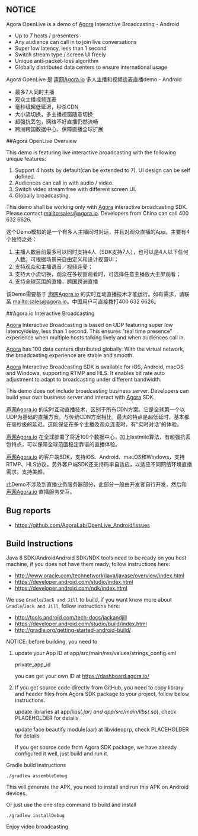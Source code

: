 ## NOTICE

Agora OpenLive is a demo of [Agora](http://www.agora.io) Interactive Broadcasting - Android

* Up to 7 hosts / presenters
* Any audience can call in to join live conversations
* Super low latency, less than 1 second
* Switch stream type / screen UI freely
* Unique anti-packet-loss algorithm
* Globally distributed data centers to ensure international usage

Agora OpenLive 是 [声网Agora.io](http://cn.agora.io) 多人主播和视频连麦直播demo - Android

* 最多7人同时主播
* 观众主播视频连麦
* 毫秒级超低延迟，秒杀CDN
* 大小流切换，多主播视窗随意切换
* 超强抗丢包，网络不好直播仍然流畅
* 跨洲跨国数据中心，保障直播全球扩展

##Agora OpenLive Overview

This demo is featuring live interactive broadcasting with the following unique features:

1. Support 4 hosts by default(can be extended to 7). UI design can be self defined.
2. Audiences can call in with audio / video.
3. Switch video stream free with different screen UI.
4. Globally broadcasting.

This demo shall be working only with [Agora](http://www.agora.io) interactive broadcasting SDK. Please contact  <mailto:sales@agora.io>. Developers from China can call 400 632 6626.

这个Demo模拟的是一个有多人主播同时对话，并且对观众直播的App。主要有4个独特之处：

1. 主播人数目前最多可以同时支持4人（SDK支持7人），也可以是4人以下任何人数。可根据场景来自由定义和设计视窗UI；
2. 支持观众和主播语音／视频连麦；
3. 支持大小流切换，观众在多视窗观看时，可选择任意主播放大主屏观看；
4. 支持全球范围的直播，跨国跨洲直播

该Demo需要基于 [声网Agora.io](http://cn.agora.io) 的实时互动直播技术才能运行。如有需求，请联系 <mailto:sales@agora.io>。中国用户可直接拨打400 632 6626。

##Agora.io Interactive Broadcasting

[Agora](http://www.agora.io) Interactive Broadcasting is based on UDP featuring super low latency/delay, less than 1 second. This ensures “real time presence” experience when multiple hosts talking lively and when audiences call in.

[Agora](http://www.agora.io) has 100 data centers distributed globally. With the virtual network, the broadcasting experience are stable and smooth.

[Agora](http://www.agora.io) Interactive Broadcasting SDK is available for iOS, Android, macOS and Windows, supporting RTMP and HLS. It enables bit rate auto adjustment to adapt to broadcasting under different bandwidth.

This demo does not include broadcasting business server. Developers can build your own business server and interact with [Agora](http://www.agora.io) SDK.

[声网Agora.io](http://cn.agora.io) 的实时互动直播技术，区别于所有CDN方案。它是全球第一个以UDP为基础的直播方案。与传统CDN方案相比，最大的特点是超低延时，基本都在毫秒级的延迟。这能保证在多个主播及观众连麦时，有“实时对话”的体验。

[声网Agora.io](http://cn.agora.io) 在全球部署了将近100个数据中心，加上lastmile算法，有超强抗丢包特点，可以保障全球范围稳定靠谱的直播体验。

[声网Agora.io](http://cn.agora.io) 的客户端SDK，支持iOS、Android、macOS和Windows，支持RTMP、HLS协议。另外客户端SDK还支持码率自适应，以适应不同网络环境直播需求。支持美颜。

此Demo不涉及到直播业务服务器部分，此部分一般由开发者自行开发，然后和 [声网Agora.io](http://cn.agora.io) 直播服务交互。


## Bug reports

* https://github.com/AgoraLab/OpenLive_Android/issues


## Build Instructions

Java 8 SDK/AndroidAndroid SDK/NDK tools need to be ready on you host machine, if you does not have them ready, follow instructions here:

* http://www.oracle.com/technetwork/java/javase/overview/index.html
* https://developer.android.com/studio/index.html
* https://developer.android.com/ndk/index.html


We use `Gradle`/`Jack and Jill` to build, if you want know more about `Gradle`/`Jack and Jill`, follow instructions here:

* http://tools.android.com/tech-docs/jackandjill
* https://developer.android.com/studio/build/index.html
* http://gradle.org/getting-started-android-build/



NOTICE: before building, you need to


1. update your App ID at app/src/main/res/values/strings_config.xml

	private_app_id

	you can get your own ID at https://dashboard.agora.io/


2. If you get source code directly from GitHub, you need to copy library and header files from Agora SDK package to your project, follow below instructions.

	update libraries at app/libs(*.jar) and app/src/main/libs(*.so), check PLACEHOLDER for details

	update face beautify module(aar) at libvideoprp, check PLACEHOLDER for details

	If you get source code from Agora SDK package, we have already configured it well, just build and run it.


Gradle build instructions

	./gradlew assembleDebug
This will generate the APK, you need to install and run this APK on Android devices.

Or just use the one step command to build and install 

	./gradlew installDebug


Enjoy video broadcasting
